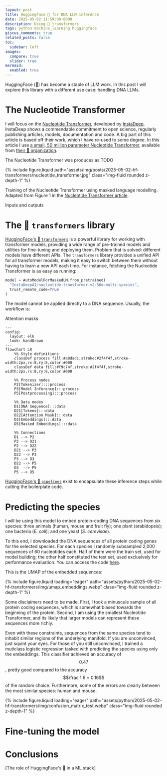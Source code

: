 ```yaml
---
layout: post
title: HuggingFace 🤗 for DNA LLM inference
date: 2025-05-02 11:59:00-0000
description: Using 🤗 transformers
tags: python machine_learning huggingface
giscus_comments: true
related_posts: false
toc:
  sidebar: left
images:
  compare: true
  slider: true
mermaid:
  enabled: true
---
```


HuggingFace (🤗) has become a staple of LLM work. In this post I will explore this library with a different use case: handling DNA LLMs.

<!-- https://colab.research.google.com/github/hclimente/hclimente.github.io/blob/main/assets/python/2025-05-02-hf-transformers/main.ipynb -->

# The Nucleotide Transformer

I will focus on the [Nucleotide Transformer](https://www.nature.com/articles/s41592-024-02523-z), developed by [InstaDeep](https://www.instadeep.com/). InstaDeep shows a commendable commitment to open science, regularly publishing articles, models, documentation and code. A big part of this article is based off their work, which I have re-used to some degree. In this article I use [a small, 50 million parameter Nucleotide Transformer](https://huggingface.co/InstaDeepAI/nucleotide-transformer-v2-50m-multi-species), available from [their 🤗 organization](https://huggingface.co/InstaDeepAI).

The Nucleotide Transformer was produces as TODO

{% include figure.liquid path="assets/img/posts/2025-05-02-hf-transformers/nucleotide_transformer.jpg" class="img-fluid rounded z-depth-1" %}

<div class="caption">
  Training of the Nucleotide Transformer using masked language modelling. Adapted from Figure 1 in the <a href="https://www.nature.com/articles/s41592-024-02523-z">Nucleotide Transformer article</a>.
</div>

Inputs and outputs

# The 🤗 `transformers` library

[HuggingFace's 🤗 `transformers`](https://huggingface.co/docs/transformers/index) is a powerful library for working with transformer models, providing a wide range of pre-trained models and utilities for fine-tuning and deploying them. Problem that is solved: different models have different APIs. The `transformers` library provides a unified API for all transformer models, making it easy to switch between them without having to learn a new API each time. For instance, fetching the Nucleotide Transformer is as easy as running:

```python
model = AutoModelForMaskedLM.from_pretrained(
  "InstaDeepAI/nucleotide-transformer-v2-50m-multi-species",
  trust_remote_code=True
)
```

The model cannot be applied directly to a DNA sequence. Usually, the workflow is:

Attention masks

```mermaid
---
config:
  layout: elk
  look: handDrawn
---
flowchart LR
    %% Style definitions
    classDef process fill:#a8dadc,stroke:#2f4f4f,stroke-width:2px,rx:8,ry:8,color:#000
    classDef data fill:#f9c74f,stroke:#2f4f4f,stroke-width:2px,rx:8,ry:8,color:#000

    %% Process nodes
    P2[Tokenizer]:::process
    P3[Model Inference]:::process
    P5[Postprocessing]:::process

    %% Data nodes
    D1[DNA Sequence]:::data
    D21[Tokens]:::data
    D22[Attention Mask]:::data
    D3[Embeddings]:::data
    D5[Masked Embeddings]:::data

    %% Connections
    D1 --> P2
    P2 --> D21
    P2 --> D22
    D21 --> P3
    D22 --> P3
    P3 --> D3
    D22 --> P5
    D3  --> P5
    P5 --> D5
```

[HuggingFace's 🤗 `pipelines`](https://huggingface.co/docs/transformers/pipeline_tutorial) exist to encapsulate these inference steps while cutting the boilerplate code.

# Predicting the species

I will be using this model to embed protein-coding DNA sequences from six species: three animals (human, mouse and fruit fly); one plant (arabidopsis); one bacteria (_E. coli_); and one yeast (_S. cerevisae_).

To this end, I downloaded the DNA sequences of all protein coding genes for the selected species. For each species I randomly subsampled 2,000 sequences of 60 nucleotides each. Half of them were the train set, used for model building; the other half constituted the test set, used exclusively for performance evaluation. You can access the code [here](https://github.com/hclimente/hclimente.github.io/blob/main/assets/python/2025-05-02-hf-transformers/prepare_data.sh).

This is the UMAP of the embedded sequences:

{% include figure.liquid loading="eager" path="assets/python/2025-05-02-hf-transformers/img/umap_embeddings.webp" class="img-fluid rounded z-depth-1" %}

Some disclaimers need to be made. First, I took a minuscule sample of all protein coding sequences, which is somewhat biased towards the beginning of the protein. Second, I am using the smallest Nucleotide Transformer, and its likely that larger models can represent these sequences more richly.

Even with these constraints, sequences from the same species tend to inhabit similar regions of the underlying manifold. If you are unconvinced, just squint your eyes. For those of you still unconvinced, I trained a muticlass logistic regression tasked with predicting the species using only the embeddings. This classifier achieved an accuracy of $$0.47$$, pretty good compared to the accuracy $$\frac 1 6 = 0.16$$ of the random choice. Furthermore, some of the errors are clearly between the most similar species: human and mouse.

{% include figure.liquid loading="eager" path="assets/python/2025-05-02-hf-transformers/img/confusion_matrix_test.webp" class="img-fluid rounded z-depth-1" %}

# Fine-tuning the model

# Conclusions

[The role of HuggingFace's 🤗 in a ML stack]
